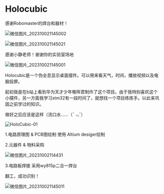 # Holocubic

感谢Robomaster的焊台和器材！

![微信图片_202310021145002](https://github.com/Richardgtx/Holocubic/assets/139878921/3bdc0fd6-4fd6-4a6f-abc4-e60f32990087)

![微信图片_202310021145021](https://github.com/Richardgtx/Holocubic/assets/139878921/e66e5685-e27c-4be3-a41d-caecde841e10)

感谢小静老师！谢谢你的实验室场地

![微信图片_202310021145001](https://github.com/Richardgtx/Holocubic/assets/139878921/583f9986-f566-454a-8f98-2bfe5b961340)

Holocubic是一个伪全息显示桌面摆件。可以用来看天气，时间，播放视频以及电脑投屏。

起初我是在b站上看到华为天才少年稚晖君制作了这个项目。由于我特别喜欢这个小摆件，另一方面我学习stm32有一段时间了，就想找一个项目练练手。以此来巩固之前学过的知识。

做好之后应该是这样（流口水……（¯﹃¯）

![HoloCubic-01](https://github.com/Richardgtx/Holocubic/assets/139878921/e25558c1-f55a-491e-9dcf-9ee78226822c)

1.电路原理图 & PCB图绘制 
  使用 Altium desiger绘制

2.元器件 & 物料采购


![微信图片_20231002114431](https://github.com/Richardgtx/Holocubic/assets/139878921/8ec2c2a2-61e2-4540-a7cb-352d986f085b)

3.电路板焊接
  采用wy815p二合一焊台

  翻工，成功识别！

  
![微信图片_202310021145011](https://github.com/Richardgtx/Holocubic/assets/139878921/9347ddec-72a6-4634-a508-662f5edc06a1)
